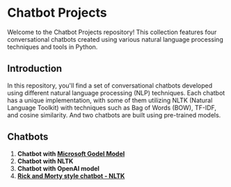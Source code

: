 # Chatbot Projects

Welcome to the Chatbot Projects repository! This collection features four conversational chatbots created using various natural language processing techniques and tools in Python.

## Introduction

In this repository, you'll find a set of conversational chatbots developed using different natural language processing (NLP) techniques. Each chatbot has a unique implementation, with some of them utilizing NLTK (Natural Language Toolkit) with techniques such as Bag of Words (BOW), TF-IDF, and cosine similarity. And two chatbots are built using pre-trained models.

## Chatbots

1. **Chatbot with [Microsoft Godel Model](https://huggingface.co/microsoft/GODEL-v1_1-large-seq2seq?text=Hi.)**
2. **Chatbot with NLTK**
3. **Chatbot with OpenAI model**
4. **[Rick and Morty style chatbot - NLTK](https://github.com/WeraGitHub/ChatBots/blob/main/Rick_%26_Morty_ChatBot_-_NLTK/rick-morty-chatbot-using-nltk.ipynb)**
